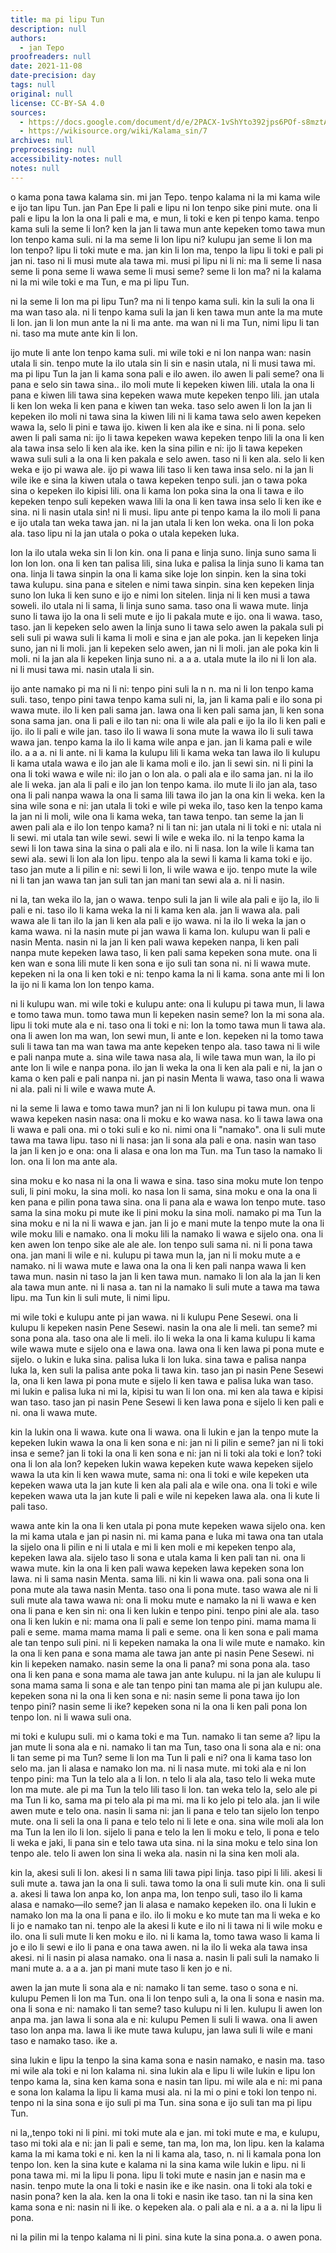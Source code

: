 ```yaml
---
title: ma pi lipu Tun
description: null
authors:
  - jan Tepo
proofreaders: null
date: 2021-11-08
date-precision: day
tags: null
original: null
license: CC-BY-SA 4.0
sources:
  - https://docs.google.com/document/d/e/2PACX-1vShYto392jps6POf-s8mztAlGCGlBk23L61FS4D-p4yGCBQmGgVI1_r5P1gZEbv5Pvyt7vEiH5mxGYa/pub
  - https://wikisource.org/wiki/Kalama_sin/7
archives: null
preprocessing: null
accessibility-notes: null
notes: null
---
```


o kama pona tawa kalama sin. mi jan Tepo. tenpo kalama ni la mi kama wile e ijo tan lipu Tun. jan Pan Epe li pali e lipu ni lon tenpo sike pini mute. ona li pali e lipu la lon la ona li pali e ma, e mun, li toki e ken pi tenpo kama. tenpo kama suli la seme li lon? ken la jan li tawa mun ante kepeken tomo tawa mun lon tenpo kama suli. ni la ma seme li lon lipu ni? kulupu jan seme li lon ma lon tenpo? lipu li toki mute e ma. jan kin li lon ma, tenpo la lipu li toki e pali pi jan ni. taso ni li musi mute ala tawa mi. musi pi lipu ni li ni: ma li seme li nasa seme li pona seme li wawa seme li musi seme? seme li lon ma? ni la kalama ni la mi wile toki e ma Tun, e ma pi lipu Tun.

ni la seme li lon ma pi lipu Tun? ma ni li tenpo kama suli. kin la suli la ona li ma wan taso ala. ni li tenpo kama suli la jan li ken tawa mun ante la ma mute li lon. jan li lon mun ante la ni li ma ante. ma wan ni li ma Tun, nimi lipu li tan ni. taso ma mute ante kin li lon.

ijo mute li ante lon tenpo kama suli. mi wile toki e ni lon nanpa wan: nasin utala li sin. tenpo mute la ilo utala sin li sin e nasin utala, ni li musi tawa mi. ma pi lipu Tun la jan li kama sona pali e ilo awen. ilo awen li pali seme? ona li pana e selo sin tawa sina.. ilo moli mute li kepeken kiwen lili. utala la ona li pana e kiwen lili tawa sina kepeken wawa mute kepeken tenpo lili. jan utala li ken lon weka li ken pana e kiwen tan weka. taso selo awen li lon la jan li kepeken ilo moli ni tawa sina la kiwen lili ni li kama tawa selo awen kepeken wawa la, selo li pini e tawa ijo. kiwen li ken ala ike e sina. ni li pona. selo awen li pali sama ni: ijo li tawa kepeken wawa kepeken tenpo lili la ona li ken ala tawa insa selo li ken ala ike. ken la sina pilin e ni: ijo li tawa kepeken wawa suli suli a la ona li ken pakala e selo awen. taso ni li ken ala. selo li ken weka e ijo pi wawa ale. ijo pi wawa lili taso li ken tawa insa selo. ni la jan li wile ike e sina la kiwen utala o tawa kepeken tenpo suli. jan o tawa poka sina o kepeken ilo kipisi lili. ona li kama lon poka sina la ona li tawa e ilo kepeken tenpo suli kepeken wawa lili la ona li ken tawa insa selo li ken ike e sina. ni li nasin utala sin! ni li musi. lipu ante pi tenpo kama la ilo moli li pana e ijo utala tan weka tawa jan. ni la jan utala li ken lon weka. ona li lon poka ala. taso lipu ni la jan utala o poka o utala kepeken luka.

lon la ilo utala weka sin li lon kin. ona li pana e linja suno. linja suno sama li lon lon lon. ona li ken tan palisa lili, sina luka e palisa la linja suno li kama tan ona. linja li tawa sinpin la ona li kama sike loje lon sinpin. ken la sina toki tawa kulupu. sina pana e sitelen e nimi tawa sinpin. sina ken kepeken linja suno lon luka li ken suno e ijo e nimi lon sitelen. linja ni li ken musi a tawa soweli. ilo utala ni li sama, li linja suno sama. taso ona li wawa mute. linja suno li tawa ijo la ona li seli mute e ijo li pakala mute e ijo. ona li wawa. taso, taso. jan li kepeken selo awen la linja suno li tawa selo awen la pakala suli pi seli suli pi wawa suli li kama li moli e sina e jan ale poka. jan li kepeken linja suno, jan ni li moli. jan li kepeken selo awen, jan ni li moli. jan ale poka kin li moli. ni la jan ala li kepeken linja suno ni. a a a. utala mute la ilo ni li lon ala. ni li musi tawa mi. nasin utala li sin.

ijo ante namako pi ma ni li ni: tenpo pini suli la n n. ma ni li lon tenpo kama suli. taso, tenpo pini tawa tenpo kama suli ni, la, jan li kama pali e ilo sona pi wawa mute. ilo li ken pali sama jan. lawa ona li ken pali sama jan, li ken sona sona sama jan. ona li pali e ilo tan ni: ona li wile ala pali e ijo la ilo li ken pali e ijo. ilo li pali e wile jan. taso ilo li wawa li sona mute la wawa ilo li suli tawa wawa jan. tenpo kama la ilo li kama wile anpa e jan. jan li kama pali e wile ilo. a a a. ni li ante. ni li kama la kulupu lili li kama weka tan lawa ilo li kulupu li kama utala wawa e ilo jan ale li kama moli e ilo. jan li sewi sin. ni li pini la ona li toki wawa e wile ni: ilo jan o lon ala. o pali ala e ilo sama jan. ni la ilo ale li weka. jan ala li pali e ilo jan lon tenpo kama. ilo mute li ilo jan ala, taso ona li pali nanpa wawa la ona li sama lili tawa ilo jan la ona kin li weka. ken la sina wile sona e ni: jan utala li toki e wile pi weka ilo, taso ken la tenpo kama la jan ni li moli, wile ona li kama weka, tan tawa tenpo. tan seme la jan li awen pali ala e ilo lon tenpo kama? ni li tan ni: jan utala ni li toki e ni: utala ni li sewi. mi utala tan wile sewi. sewi li wile e weka ilo. ni la tenpo kama la sewi li lon tawa sina la sina o pali ala e ilo. ni li nasa. lon la wile li kama tan sewi ala. sewi li lon ala lon lipu. tenpo ala la sewi li kama li kama toki e ijo. taso jan mute a li pilin e ni: sewi li lon, li wile wawa e ijo. tenpo mute la wile ni li tan jan wawa tan jan suli tan jan mani tan sewi ala a. ni li nasin.

ni la, tan weka ilo la, jan o wawa. tenpo suli la jan li wile ala pali e ijo la, ilo li pali e ni. taso ilo li kama weka la ni li kama ken ala. jan li wawa ala. pali wawa ale li tan ilo la jan li ken ala pali e ijo wawa. ni la ilo li weka la jan o kama wawa. ni la nasin mute pi jan wawa li kama lon. kulupu wan li pali e nasin Menta. nasin ni la jan li ken pali wawa kepeken nanpa, li ken pali nanpa mute kepeken lawa taso, li ken pali sama kepeken sona mute. ona li ken wan e sona lili mute li ken sona e ijo suli tan sona ni. ni li wawa mute. kepeken ni la ona li ken toki e ni: tenpo kama la ni li kama. sona ante mi li lon la ijo ni li kama lon lon tenpo kama.

ni li kulupu wan. mi wile toki e kulupu ante: ona li kulupu pi tawa mun, li lawa e tomo tawa mun. tomo tawa mun li kepeken nasin seme? lon la mi sona ala. lipu li toki mute ala e ni. taso ona li toki e ni: lon la tomo tawa mun li tawa ala. ona li awen lon ma wan, lon sewi mun, li ante e lon. kepeken ni la tomo tawa suli li tawa tan ma wan tawa ma ante kepeken tenpo ala. taso tawa ni li wile e pali nanpa mute a. sina wile tawa nasa ala, li wile tawa mun wan, la ilo pi ante lon li wile e nanpa pona. ilo jan li weka la ona li ken ala pali e ni, la jan o kama o ken pali e pali nanpa ni. jan pi nasin Menta li wawa, taso ona li wawa ni ala. pali ni li wile e wawa mute A.

ni la seme li lawa e tomo tawa mun? jan ni li lon kulupu pi tawa mun. ona li wawa kepeken nasin nasa: ona li moku e ko wawa nasa. ko li tawa lawa ona li wawa e pali ona. mi o toki suli e ko ni. nimi ona li "namako". ona li suli mute tawa ma tawa lipu. taso ni li nasa: jan li sona ala pali e ona. nasin wan taso la jan li ken jo e ona: ona li alasa e ona lon ma Tun. ma Tun taso la namako li lon. ona li lon ma ante ala.

sina moku e ko nasa ni la ona li wawa e sina. taso sina moku mute lon tenpo suli, li pini moku, la sina moli. ko nasa lon li sama, sina moku e ona la ona li ken pana e pilin pona tawa sina. ona li pana ala e wawa lon tenpo mute. taso sama la sina moku pi mute ike li pini moku la sina moli. namako pi ma Tun la sina moku e ni la ni li wawa e jan. jan li jo e mani mute la tenpo mute la ona li wile moku lili e namako. ona li moku lili la namako li wawa e sijelo ona. ona li ken awen lon tenpo sike ale ale ale. lon tenpo suli sama ni. ni li pona tawa ona. jan mani li wile e ni. kulupu pi tawa mun la, jan ni li moku mute a e namako. ni li wawa mute e lawa ona la ona li ken pali nanpa wawa li ken tawa mun. nasin ni taso la jan li ken tawa mun. namako li lon ala la jan li ken ala tawa mun ante. ni li nasa a. tan ni la namako li suli mute a tawa ma tawa lipu. ma Tun kin li suli mute, li nimi lipu.

mi wile toki e kulupu ante pi jan wawa. ni li kulupu Pene Sesewi. ona li kulupu li kepeken nasin Pene Sesewi. nasin la ona ale li meli. tan seme? mi sona pona ala. taso ona ale li meli. ilo li weka la ona li kama kulupu li kama wile wawa mute e sijelo ona e lawa ona. lawa ona li ken lawa pi pona mute e sijelo. o lukin e luka sina. palisa luka li lon luka. sina tawa e palisa nanpa luka la, ken suli la palisa ante poka li tawa kin. taso jan pi nasin Pene Sesewi la, ona li ken lawa pi pona mute e sijelo li ken tawa e palisa luka wan taso. mi lukin e palisa luka ni mi la, kipisi tu wan li lon ona. mi ken ala tawa e kipisi wan taso. taso jan pi nasin Pene Sesewi li ken lawa pona e sijelo li ken pali e ni. ona li wawa mute.

kin la lukin ona li wawa. kute ona li wawa. ona li lukin e jan la tenpo mute la kepeken lukin wawa la ona li ken sona e ni: jan ni li pilin e seme? jan ni li toki insa e seme? jan li toki la ona li ken sona e ni: jan ni li toki ala toki e lon? toki ona li lon ala lon? kepeken lukin wawa kepeken kute wawa kepeken sijelo wawa la uta kin li ken wawa mute, sama ni: ona li toki e wile kepeken uta kepeken wawa uta la jan kute li ken ala pali ala e wile ona. ona li toki e wile kepeken wawa uta la jan kute li pali e wile ni kepeken lawa ala. ona li kute li pali taso.

wawa ante kin la ona li ken utala pi pona mute kepeken wawa sijelo ona. ken la mi kama utala e jan pi nasin ni. mi kama pana e luka mi tawa ona tan utala la sijelo ona li pilin e ni li utala e mi li ken moli e mi kepeken tenpo ala, kepeken lawa ala. sijelo taso li sona e utala kama li ken pali tan ni. ona li wawa mute. kin la ona li ken pali wawa kepeken lawa kepeken sona lon lawa. ni li sama nasin Menta. sama lili. ni kin li wawa ona. pali sona ona li pona mute ala tawa nasin Menta. taso ona li pona mute. taso wawa ale ni li suli mute ala tawa wawa ni: ona li moku mute e namako la ni li wawa e ken ona li pana e ken sin ni: ona li ken lukin e tenpo pini. tenpo pini ale ala. taso ona li ken lukin e ni: mama ona li pali e seme lon tenpo pini. mama mama li pali e seme. mama mama mama li pali e seme. ona li ken sona e pali mama ale tan tenpo suli pini. ni li kepeken namaka la ona li wile mute e namako. kin la ona li ken pana e sona mama ale tawa jan ante pi nasin Pene Sesewi. ni kin li kepeken namako. nasin seme la ona li pana? mi sona pona ala. taso ona li ken pana e sona mama ale tawa jan ante kulupu. ni la jan ale kulupu li sona mama sama li sona e ale tan tenpo pini tan mama ale pi jan kulupu ale. kepeken sona ni la ona li ken sona e ni: nasin seme li pona tawa ijo lon tenpo pini? nasin seme li ike? kepeken sona ni la ona li ken pali pona lon tenpo lon. ni li wawa suli ona.

mi toki e kulupu suli. mi o kama toki e ma Tun. namako li tan seme a? lipu la jan mute li sona ala e ni. namako li tan ma Tun, taso ona li sona ala e ni: ona li tan seme pi ma Tun? seme li lon ma Tun li pali e ni? ona li kama taso lon selo ma. jan li alasa e namako lon ma. ni li nasa mute. mi toki ala e ni lon tenpo pini: ma Tun la telo ala a li lon. n telo li ala ala, taso telo li weka mute lon ma mute. ale pi ma Tun la telo lili taso li lon. tan weka telo la, selo ale pi ma Tun li ko, sama ma pi telo ala pi ma mi. ma li ko jelo pi telo ala. jan li wile awen mute e telo ona. nasin li sama ni: jan li pana e telo tan sijelo lon tenpo mute. ona li seli la ona li pana e telo telo ni li lete e ona. sina wile moli ala lon ma Tun la len ilo li lon. sijelo li pana e telo la len li moku e telo, li pona e telo li weka e jaki, li pana sin e telo tawa uta sina. ni la sina moku e telo sina lon tenpo ale. telo li awen lon sina li weka ala. nasin ni la sina ken moli ala.

kin la, akesi suli li lon. akesi li n sama lili tawa pipi linja. taso pipi li lili. akesi li suli mute a. tawa jan la ona li suli. tawa tomo la ona li suli mute kin. ona li suli a. akesi li tawa lon anpa ko, lon anpa ma, lon tenpo suli, taso ilo li kama alasa e namako—ilo seme? jan li alasa e namako kepeken ilo. ona li lukin e namako lon ma la ona li pana e ilo. ilo li moku e ko mute tan ma li weka e ko li jo e namako tan ni. tenpo ale la akesi li kute e ilo ni li tawa ni li wile moku e ilo. ona li suli mute li ken moku e ilo. ni li kama la, tomo tawa waso li kama li jo e ilo li sewi e ilo li pana e ona tawa awen. ni la ilo li weka ala tawa insa akesi. ni li nasin pi alasa namako. ona li nasa a. nasin li pali suli la namako li mani mute a. a a a. jan pi mani mute taso li ken jo e ni.

awen la jan mute li sona ala e ni: namako li tan seme. taso o sona e ni. kulupu Pemen li lon ma Tun. ona li lon tenpo suli a, la ona li sona e nasin ma. ona li sona e ni: namako li tan seme? taso kulupu ni li len. kulupu li awen lon anpa ma. jan lawa li sona ala e ni: kulupu Pemen li suli li wawa. ona li awen taso lon anpa ma. lawa li ike mute tawa kulupu, jan lawa suli li wile e mani taso e namako taso. ike a.

sina lukin e lipu la tenpo la sina kama sona e nasin namako, e nasin ma. taso mi wile ala toki e ni lon kalama ni. sina lukin ala e lipu li wile lukin e lipu lon tenpo kama la, sina ken kama sona e nasin tan lipu. mi wile ala e ni: mi pana e sona lon kalama la lipu li kama musi ala. ni la mi o pini e toki lon tenpo ni. tenpo ni la sina sona e ijo suli pi ma Tun. sina sona e ijo suli tan ma pi lipu Tun.

ni la,,tenpo toki ni li pini. mi toki mute ala e jan. mi toki mute e ma, e kulupu, taso mi toki ala e ni: jan li pali e seme, tan ma, lon ma, lon lipu. ken la kalama kama la mi kama toki e ni. ken la ni li kama ala, taso, n. ni li kamala pona lon tenpo lon. ken la sina kute e kalama ni la sina kama wile lukin e lipu. ni li pona tawa mi. mi la lipu li pona. lipu li toki mute e nasin jan e nasin ma e nasin. tenpo mute la ona li toki e nasin ike e ike nasin. ona li toki ala toki e nasin pona? ken la ala. ken la ona li toki e nasin ike taso. tan ni la sina ken kama sona e ni: nasin ni li ike. o kepeken ala. o pali ala e ni. a a a. ni la lipu li pona.

ni la pilin mi la tenpo kalama ni li pini. sina kute la sina pona.a. o awen pona.